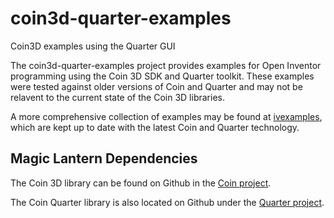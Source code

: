 # coin3d-quarter-examples
Coin3D examples using the Quarter GUI

The coin3d-quarter-examples project provides examples for Open Inventor programming using the Coin 3D SDK and Quarter toolkit.
These examples were tested against older versions of Coin and Quarter and may not be relavent to the current state of the
Coin 3D libraries.

A more comprehensive collection of examples may be found at [ivexamples](https://github.com/coin3d/ivexamples), which
are kept up to date with the latest Coin and Quarter technology.

## Magic Lantern Dependencies
The Coin 3D library can be found on Github in the [Coin project](https://github.com/coin3d/coin).

The Coin Quarter library is also located on Github under the [Quarter project](https://github.com/coin3d/quarter).
